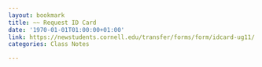 ```yaml
---
layout: bookmark
title: ~~ Request ID Card
date: '1970-01-01T01:00:00+01:00'
link: https://newstudents.cornell.edu/transfer/forms/form/idcard-ug11/
categories: Class Notes

---
```

